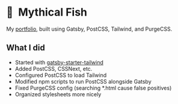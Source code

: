 # 🐠 &nbsp;Mythical Fish  

My [portfolio](https://mythical.fish), built using Gatsby, PostCSS, Tailwind, and PurgeCSS.

## What I did

- Started with [gatsby-starter-tailwind](https://github.com/taylorbryant/gatsby-starter-tailwind/tree/0cde62d79f463919c0ecd03e1e3fa90b160de580)
- Added PostCSS, CSSNext, etc.
- Configured PostCSS to load Tailwind
- Modified npm scripts to run PostCSS alongside Gatsby
- Fixed PurgeCSS config (searching \*.html cause false positives)
- Organized stylesheets more nicely
